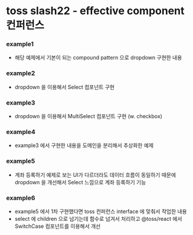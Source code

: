 # toss slash22 - effective component 컨퍼런스

### example1
- 해당 예제에서 기본이 되는 compound pattern 으로 dropdown 구현한 내용

### example2
- dropdown 을 이용해서 Select 컴포넌트 구현

### example3
- dropdown 을 이용해서 MultiSelect 컴포넌트 구현 (w. checkbox)

### example4
- example3 에서 구현한 내용을 도메인을 분리해서 추상화한 예제

### example5
- 계좌 등록하기 예제로 보는 UI가 다르더라도 데이터 흐름이 동일하기 때문에 dropdown 을 개선해서 Select 느낌으로 계좌 등록하기 기능

### example6
- example5 에서 1차 구현했다면 toss 컨퍼런스 interface 에 맞춰서 작업한 내용
- select 에 children 으로 넘기는데 함수로 넘겨서 처리하고 @toss/react 에서 SwitchCase 컴포넌트를 이용해서 개선
